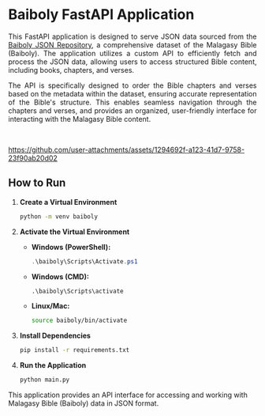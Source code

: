 # Baiboly FastAPI Application

<div style="text-align: justify;">

This FastAPI application is designed to serve JSON data sourced from the [Baiboly JSON Repository](https://github.com/RaveloMevaSoavina/baiboly-json.git), a comprehensive dataset of the Malagasy Bible (Baiboly). The application utilizes a custom API to efficiently fetch and process the JSON data, allowing users to access structured Bible content, including books, chapters, and verses.

The API is specifically designed to order the Bible chapters and verses based on the metadata within the dataset, ensuring accurate representation of the Bible's structure. This enables seamless navigation through the chapters and verses, and provides an organized, user-friendly interface for interacting with the Malagasy Bible content.

</div>

<br>

https://github.com/user-attachments/assets/1294692f-a123-41d7-9758-23f90ab20d02

## How to Run  

1. **Create a Virtual Environment**  
   ```bash
   python -m venv baiboly
   ```

2. **Activate the Virtual Environment**  
   - **Windows (PowerShell):**  
     ```powershell
     .\baiboly\Scripts\Activate.ps1
     ```  
   - **Windows (CMD):**  
     ```cmd
     .\baiboly\Scripts\activate
     ```  
   - **Linux/Mac:**  
     ```bash
     source baiboly/bin/activate
     ```

3. **Install Dependencies**  
   ```bash
   pip install -r requirements.txt
   ```

4. **Run the Application**  
   ```bash
   python main.py
   ```

This application provides an API interface for accessing and working with Malagasy Bible (Baiboly) data in JSON format.